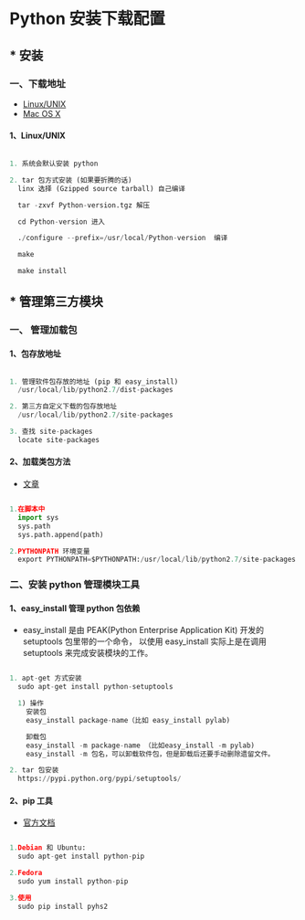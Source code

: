 # Python 安装下载配置

## * 安装

### 一、下载地址

- [Linux/UNIX](https://www.python.org/downloads/source/)
- [Mac OS X](https://www.python.org/downloads/mac-osx/)


#### 1、Linux/UNIX

``` python

1. 系统会默认安装 python

2. tar 包方式安装 (如果要折腾的话)
  linx 选择 (Gzipped source tarball) 自己编译

  tar -zxvf Python-version.tgz 解压

  cd Python-version 进入

  ./configure --prefix=/usr/local/Python-version  编译

  make

  make install

```


## * 管理第三方模块

### 一、 管理加载包

#### 1、包存放地址

``` python

1. 管理软件包存放的地址 (pip 和 easy_install)
  /usr/local/lib/python2.7/dist-packages

2. 第三方自定义下载的包存放地址
  /usr/local/lib/python2.7/site-packages

3. 查找 site-packages
  locate site-packages

```

#### 2、加载类包方法

- [文章](http://blog.sina.com.cn/s/blog_7de9d5d80101hlj5.html)

``` python

1.在脚本中
  import sys
  sys.path
  sys.path.append(path)

2.PYTHONPATH 环境变量
  export PYTHONPATH=$PYTHONPATH:/usr/local/lib/python2.7/site-packages

```


### 二、安装 python 管理模块工具


#### 1、easy_install 管理 python 包依赖

- easy_install 是由 PEAK(Python Enterprise Application Kit) 开发的 setuptools 包里带的一个命令，
以使用 easy_install 实际上是在调用 setuptools 来完成安装模块的工作。

``` python

1. apt-get 方式安装
  sudo apt-get install python-setuptools

  1) 操作
    安装包
    easy_install package-name（比如 easy_install pylab)

    卸载包
    easy_install -m package-name （比如easy_install -m pylab)
    easy_install -m 包名，可以卸载软件包，但是卸载后还要手动删除遗留文件。

2. tar 包安装
  https://pypi.python.org/pypi/setuptools/

```

#### 2、pip 工具

- [官方文档](http://pip-cn.readthedocs.org/en/latest/installing.html)

``` python

1.Debian 和 Ubuntu:
  sudo apt-get install python-pip

2.Fedora
  sudo yum install python-pip

3.使用
  sudo pip install pyhs2
```
